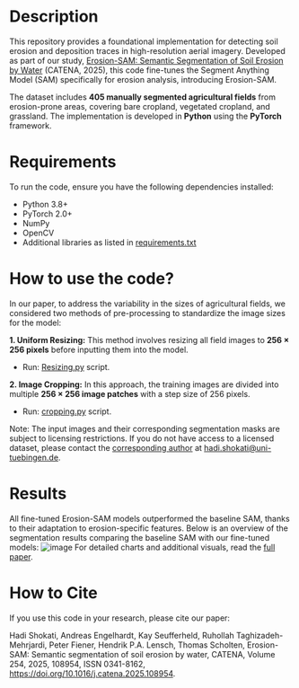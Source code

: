 # Description
This repository provides a foundational implementation for detecting soil erosion and deposition traces in high-resolution aerial imagery. Developed as part of our study, [Erosion-SAM: Semantic Segmentation of Soil Erosion by Water](https://doi.org/10.1016/j.catena.2025.108954) (CATENA, 2025), this code fine-tunes the Segment Anything Model (SAM) specifically for erosion analysis, introducing Erosion-SAM.

The dataset includes **405 manually segmented agricultural fields** from erosion-prone areas, covering bare cropland, vegetated cropland, and grassland. 
The implementation is developed in **Python** using the **PyTorch** framework.

# Requirements
To run the code, ensure you have the following dependencies installed:

* Python 3.8+
* PyTorch 2.0+
* NumPy
* OpenCV
* Additional libraries as listed in [requirements.txt](https://github.com/hadi1994shokati/Soil-erosion-segmentation/blob/main/requirements.txt)

# How to use the code?

In our paper, to address the variability in the sizes of agricultural fields, we considered two methods of pre-processing to standardize the image sizes for the model:

**1. Uniform Resizing:** This method involves resizing all field images to **256 × 256 pixels** before inputting them into the model.
* Run: [Resizing.py](https://github.com/hadi1994shokati/Soil-erosion-segmentation/blob/main/Resizing.py) script.

**2. Image Cropping:** In this approach, the training images are divided into multiple **256 × 256 image patches** with a step size of 256 pixels.
* Run: [cropping.py](https://github.com/hadi1994shokati/Soil-erosion-segmentation/blob/main/Cropping.py) script.


Note: The input images and their corresponding segmentation masks are subject to licensing restrictions. If you do not have access to a licensed dataset, please contact the [corresponding author](https://uni-tuebingen.de/fakultaeten/mathematisch-naturwissenschaftliche-fakultaet/fachbereiche/geowissenschaften/arbeitsgruppen/geographie/forschungsbereich/bodenkunde-und-geomorphologie/work-group/people-main-pages/doctoral-students/hadi-shokati/) at hadi.shokati@uni-tuebingen.de.


# Results
All fine-tuned Erosion-SAM models outperformed the baseline SAM, thanks to their adaptation to erosion-specific features. Below is an overview of the segmentation results comparing the baseline SAM with our fine-tuned models:
![image](https://github.com/user-attachments/assets/dbe73432-4690-42bc-9a17-f2a3c4eab6b9)
For detailed charts and additional visuals, read the [full paper](https://doi.org/10.1016/j.catena.2025.108954).

# How to Cite
If you use this code in your research, please cite our paper:

Hadi Shokati, Andreas Engelhardt, Kay Seufferheld, Ruhollah Taghizadeh-Mehrjardi, Peter Fiener, Hendrik P.A. Lensch, Thomas Scholten,
Erosion-SAM: Semantic segmentation of soil erosion by water,
CATENA,
Volume 254,
2025,
108954,
ISSN 0341-8162,
https://doi.org/10.1016/j.catena.2025.108954.


